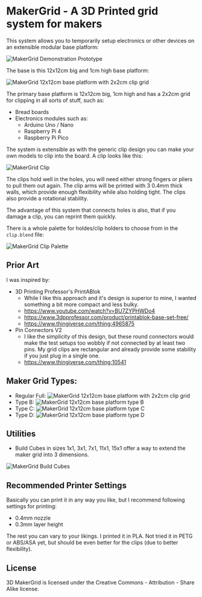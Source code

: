 # MakerGrid - A 3D Printed grid system for makers

This system allows you to temporarily setup electronics or other
devices on an extensible modular base platform:

![MakerGrid Demonstration Prototype](res/makergrid_demo_1.jpg)

The base is this 12x12cm big and 1cm high base platform:

![MakerGrid 12x12cm base platform with 2x2cm clip grid](res/maker_grid_2cm.png)

The primary base platform is 12x12cm big, 1cm high and has a 2x2cm grid for
clipping in all sorts of stuff, such as:

- Bread boards
- Electronics modules such as:
  - Arduino Uno / Nano
  - Raspberry Pi 4
  - Raspberry Pi Pico

The system is extensible as with the generic clip design you can make
your own models to clip into the board. A clip looks like this:

![MakerGrid Clip](res/clip_10mm.png)

The clips hold well in the holes, you will need either strong fingers or
pliers to pull them out again. The clip arms will be printed with 3 0.4mm thick
walls, which provide enough flexibility while also holding tight.
The clips also provide a rotational stability.

The advantage of this system that connects holes is also,
that if you damage a clip, you can reprint them quickly.

There is a whole palette for holdes/clip holders to choose from in the `clip.blend`
file:

![MakerGrid Clip Palette](res/clip_10mm_models.png)

## Prior Art

I was inspired by:

- 3D Printing Professor's PrintABlok
  - While I like this approach and it's design is superior to mine, I wanted
    something a bit more compact and less bulky.
  - https://www.youtube.com/watch?v=BU7ZYPHWDo4
  - https://www.3dpprofessor.com/product/printablok-base-set-free/
  - https://www.thingiverse.com/thing:4965875
- Pin Connectors V2
  - I like the simplicity of this design, but these round connectors
    would make the test setups too wobbly if not connected by at least two
    pins. My grid clips are rectangular and already provide some stability
    if you just plug in a single one.
  - https://www.thingiverse.com/thing:10541

## Maker Grid Types:

- Regular Full:
![MakerGrid 12x12cm base platform with 2x2cm clip grid](res/maker_grid_2cm.png)
- Type B:
![MakerGrid 12x12cm base platform type B](res/maker_grid_2cm_type_b.png)
- Type C:
![MakerGrid 12x12cm base platform type C](res/maker_grid_2cm_type_c.png)
- Type D:
![MakerGrid 12x12cm base platform type D](res/maker_grid_2cm_type_d.png)

## Utilities

- Build Cubes in sizes 1x1, 3x1, 7x1, 11x1, 15x1 offer a way to extend
  the maker grid into 3 dimensions.

![MakerGrid Build Cubes](res/build_cubes.png)

## Recommended Printer Settings

Basically you can print it in any way you like, but I recommend
following settings for printing:

- 0.4mm nozzle
- 0.3mm layer height

The rest you can vary to your likings. I printed it in PLA. Not tried
it in PETG or ABS/ASA yet, but should be even better for the clips (due to
better flexibility).

## License

3D MakerGrid is licensed under the
Creative Commons - Attribution - Share Alike
license.
